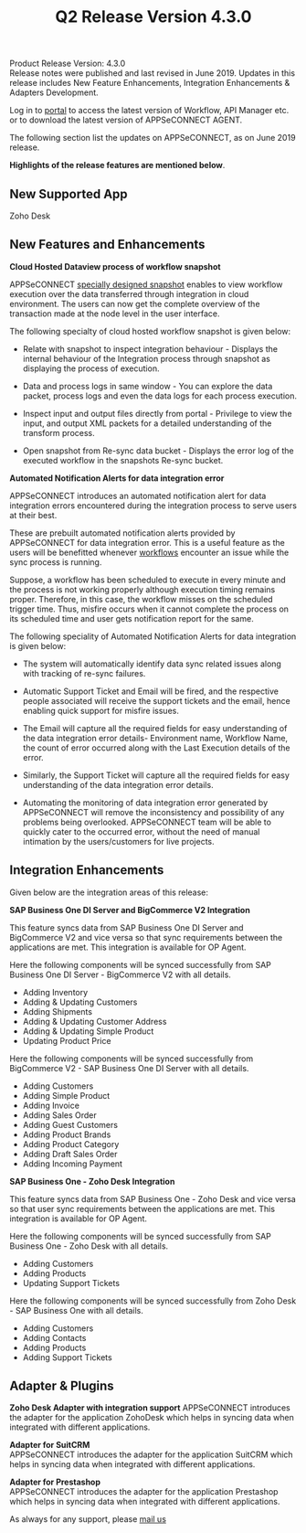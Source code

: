 ﻿---
title: "Q2 Release Version 4.3.0"
toc: true
tag: developers
category: "release-notes"
redirect_from: 
     - /release-notes/2019-Q2/support@appseconnect.com
menus: 
    2019Release:
        title: "Q2 V 4.3.0"
        weight: 3
        icon: fa fa-wpexplorer
        identifier: 2019Q2Release
---
Product Release Version: 4.3.0   
Release notes were published and last revised in June 2019. 
Updates in this release includes New Feature Enhancements, Integration Enhancements
& Adapters Development. 

Log in to [portal](https://portal.appseconnect.com/Account/Login?ReturnUrl=%2f#!) to access the latest version of Workflow, 
API Manager etc. or to download the latest version of APPSeCONNECT AGENT.
    
The following section list the updates on APPSeCONNECT, as on June 2019 release.  

**Highlights of the release features are mentioned below**.

## New Supported App

Zoho Desk

## New Features and Enhancements

**Cloud Hosted Dataview process of workflow snapshot**

APPSeCONNECT [specially designed snapshot](https://docs.appseconnect.com/workflow/list-of-snapshot/) enables to view workflow execution over the data transferred through integration in cloud environment. The users can now get the complete overview of the transaction made at the node level in the user interface.

The following specialty of cloud hosted workflow snapshot is given below:

- Relate with snapshot to inspect integration behaviour - Displays the internal behaviour of the Integration process through snapshot as displaying the process of execution.

- Data and process logs in same window - You can explore the data packet, process logs and even the data logs for each process execution.

- Inspect input and output files directly from portal - Privilege to view the input, and output XML packets for a detailed understanding of the transform process.

- Open snapshot from Re-sync data bucket - Displays the error log of the executed workflow in the snapshots Re-sync bucket.

**Automated Notification Alerts for data integration error** 

APPSeCONNECT introduces an automated notification alert for data integration errors
 encountered during the integration process to serve users at their best. 

These are prebuilt automated notification alerts provided by APPSeCONNECT 
for data integration error. This is a useful feature as the users will be 
benefitted whenever [workflows](https://docs.appseconnect.com/workflow/overview/) encounter an issue while the sync process is running.

Suppose, a workflow has been scheduled to execute in every minute and the process
is not working properly although execution timing remains proper. Therefore, 
in this case, the workflow misses on the scheduled trigger time. Thus, misfire 
occurs when it cannot complete the process on its scheduled time and user gets 
notification report for the same.

The following speciality of Automated Notification Alerts for data integration is given below:

- The system will automatically identify data sync related issues along with tracking of re-sync failures.

- Automatic Support Ticket and Email will be fired, and the respective people associated will receive the support tickets and the email, hence enabling quick support for misfire issues.

- The Email will capture all the required fields for easy understanding of the data integration error details- Environment name, Workflow Name, the count of error occurred along with the Last Execution details of the error.

-  Similarly, the Support Ticket will capture all the required fields for easy understanding of the data integration error details.

-  Automating the monitoring of data integration error generated by APPSeCONNECT will remove the inconsistency and possibility of any problems being overlooked. APPSeCONNECT team will be able to quickly cater to the occurred error, without the need of manual intimation by the users/customers for live projects.

## Integration Enhancements

Given below are the integration areas of this release:

**SAP Business One DI Server and BigCommerce V2 Integration**  

This feature syncs data from SAP Business One DI Server and BigCommerce V2 and 
vice versa so that sync requirements between the applications are met. 
This integration is available for OP Agent. 

Here the following components will be synced successfully from SAP Business One
 DI Server - BigCommerce V2 with all details.  

- Adding Inventory  
- Adding & Updating Customers
- Adding Shipments
- Adding & Updating Customer Address
- Adding & Updating Simple Product
- Updating Product Price

Here the following components will be synced successfully 
from BigCommerce V2 - SAP Business One DI Server with all details.  

- Adding Customers
- Adding Simple Product
- Adding Invoice
- Adding Sales Order
- Adding Guest Customers
- Adding Product Brands
- Adding Product Category
- Adding Draft Sales Order
- Adding Incoming Payment


**SAP Business One - Zoho Desk Integration**

This feature syncs data from SAP Business One - Zoho Desk and vice versa so 
that user sync requirements between the applications are met. This integration
is available for OP Agent.

Here the following components will be synced successfully from SAP Business One - Zoho Desk with all details.

- Adding Customers
- Adding Products
- Updating Support Tickets

Here the following components will be synced successfully from 
Zoho Desk - SAP Business One with all details.

- Adding Customers
- Adding Contacts
- Adding Products
- Adding Support Tickets

## Adapter & Plugins

**Zoho Desk Adapter with integration support** 
APPSeCONNECT introduces the adapter for the application ZohoDesk which helps in 
syncing data when integrated with different applications.

**Adapter for SuitCRM**  
APPSeCONNECT introduces the adapter for the application SuitCRM which helps in 
syncing data when integrated with different applications.

**Adapter for Prestashop**  
APPSeCONNECT introduces the adapter for the application Prestashop which helps
in syncing data when integrated with different applications.

 As always for any support, please [mail us](support@appseconnect.com) 

